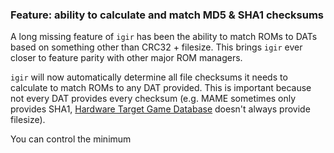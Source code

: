 ### Feature: ability to calculate and match MD5 & SHA1 checksums

A long missing feature of `igir` has been the ability to match ROMs to DATs based on something other than CRC32 + filesize. This brings `igir` ever closer to feature parity with other major ROM managers.

`igir` will now automatically determine all file checksums it needs to calculate to match ROMs to any DAT provided. This is important because not every DAT provides every checksum (e.g. MAME sometimes only provides SHA1, [Hardware Target Game Database](https://github.com/frederic-mahe/Hardware-Target-Game-Database) doesn't always provide filesize).

You can control the minimum
<!--stackedit_data:
eyJoaXN0b3J5IjpbLTE4NDMxMTc0MTddfQ==
-->